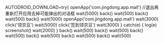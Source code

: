 
AUTODROID_DOWNLOAD=try{ openApp('com.jingdong.app.mall') //退出再重新打开应用去掉可能弹出的对话框 wait(5000) back() wait(500) back() wait(500) back() wait(1000) openApp('com.jingdong.app.mall') wait(3000) click('领京豆') wait(5000) click('签到领京豆') wait(3000) } catch(e) { log(e) screenshot() wait(2000) } back() wait(500) back() wait(500) back() wait(500) back() wait(500) back() wait(500) back() wait(500)

